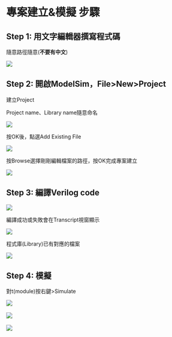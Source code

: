 # 專案建立&模擬 步驟
## Step 1: 用文字編輯器撰寫程式碼

隨意路徑隨意(**不要有中文**)

![](https://i.imgur.com/0QXYbTk.png)

## Step 2: 開啟ModelSim，File>New>Project

建立Project

Project name、Library name隨意命名

![](https://i.imgur.com/HROB4C1.png)

按OK後，點選Add Existing File

![](https://i.imgur.com/HNtZ6gX.png/)

按Browse選擇剛剛編輯檔案的路徑，按OK完成專案建立

![](https://i.imgur.com/OSdihUf.png)

## Step 3: 編譯Verilog code

![](https://i.imgur.com/Ur5iJip.png)

編譯成功或失敗會在Transcript視窗顯示

![](https://i.imgur.com/BSduccD.png)


程式庫(Library)已有對應的檔案

![](https://i.imgur.com/kPGUYSW.png)


## Step 4: 模擬

對t(module)按右鍵>Simulate

![](https://i.imgur.com/UqrBmuk.png)
<br> <br>
![](https://i.imgur.com/9ZXWXDl.png)
<br> <br>
![](https://i.imgur.com/xl9VsDI.png)
